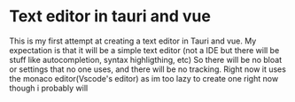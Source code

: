 # Text editor in tauri and vue
This is my first attempt at creating a text editor in Tauri and vue. My expectation is that it will be a simple text editor (not a IDE but there will be stuff like autocompletion, syntax highligthing, etc) So there will be no bloat or settings that no one uses, and there will be no tracking.
Right now it uses the monaco editor(Vscode's editor) as im too lazy to create one right now though i probably will
